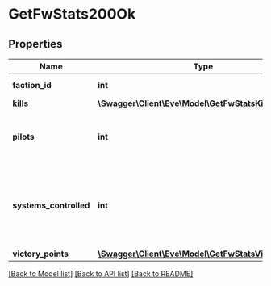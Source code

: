 # GetFwStats200Ok

## Properties
Name | Type | Description | Notes
------------ | ------------- | ------------- | -------------
**faction_id** | **int** | faction_id integer | 
**kills** | [**\Swagger\Client\Eve\Model\GetFwStatsKills**](GetFwStatsKills.md) |  | 
**pilots** | **int** | How many pilots fight for the given faction | 
**systems_controlled** | **int** | The number of solar systems controlled by the given faction | 
**victory_points** | [**\Swagger\Client\Eve\Model\GetFwStatsVictoryPoints**](GetFwStatsVictoryPoints.md) |  | 

[[Back to Model list]](../README.md#documentation-for-models) [[Back to API list]](../README.md#documentation-for-api-endpoints) [[Back to README]](../README.md)


